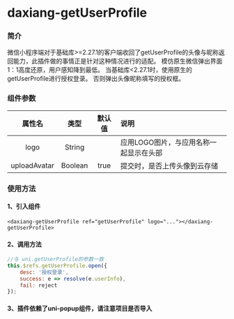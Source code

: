 # daxiang-getUserProfile
### 简介
微信小程序端对于基础库>=2.27.1的客户端收回了getUserProfile的头像与昵称返回能力，此插件做的事情正是针对这种情况进行的适配。
模仿原生微信弹出界面1：1高度还原，用户感知降到最低。
当基础库<2.27.1时，使用原生的getUserProfile进行授权登录。
否则弹出头像昵称填写的授权框。

### 组件参数
| 属性名		| 类型		|  默认值	| 说明									|
| :----:		| :----:	| :----:		|  :----								|
| logo			| String	|			| 应用LOGO图片，与应用名称一起显示在头部|
| uploadAvatar	| Boolean	| true		|提交时，是否上传头像到云存储			|

### 使用方法
#### 1、引入组件
```vue
<daxiang-getUserProfile ref="getUserProfile" logo="..."></daxiang-getUserProfile>
```
#### 2、调用方法
```javascript
//与 uni.getUserProfile的参数一致
this.$refs.getUserProfile.open({
	desc: '授权登录',
	success: e => resolve(e.userInfo),
	fail: reject
});
```
#### 3、插件依赖了uni-popup组件，请注意项目是否导入
